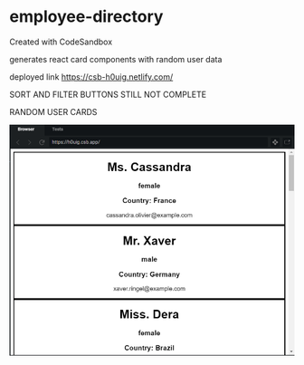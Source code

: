 # employee-directory

Created with CodeSandbox

generates react card components with random user data

deployed link https://csb-h0uig.netlify.com/

SORT AND FILTER BUTTONS STILL NOT COMPLETE

RANDOM USER CARDS

![CARDS](./public/assets/images/cards.PNG)
